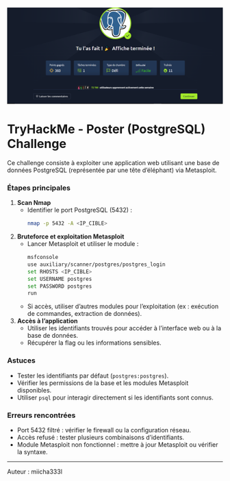 ![Capture poster](./Capture.PNG)

# TryHackMe - Poster (PostgreSQL) Challenge

Ce challenge consiste à exploiter une application web utilisant une base de données PostgreSQL (représentée par une tête d’éléphant) via Metasploit.

### Étapes principales
1. **Scan Nmap**
   - Identifier le port PostgreSQL (5432) :
     ```bash
     nmap -p 5432 -A <IP_CIBLE>
     ```
2. **Bruteforce et exploitation Metasploit**
   - Lancer Metasploit et utiliser le module :
     ```bash
     msfconsole
     use auxiliary/scanner/postgres/postgres_login
     set RHOSTS <IP_CIBLE>
     set USERNAME postgres
     set PASSWORD postgres
     run
     ```
   - Si accès, utiliser d’autres modules pour l’exploitation (ex : exécution de commandes, extraction de données).
3. **Accès à l’application**
   - Utiliser les identifiants trouvés pour accéder à l’interface web ou à la base de données.
   - Récupérer la flag ou les informations sensibles.

### Astuces
- Tester les identifiants par défaut (`postgres:postgres`).
- Vérifier les permissions de la base et les modules Metasploit disponibles.
- Utiliser `psql` pour interagir directement si les identifiants sont connus.

### Erreurs rencontrées
- Port 5432 filtré : vérifier le firewall ou la configuration réseau.
- Accès refusé : tester plusieurs combinaisons d’identifiants.
- Module Metasploit non fonctionnel : mettre à jour Metasploit ou vérifier la syntaxe.

---
Auteur : miicha333l
